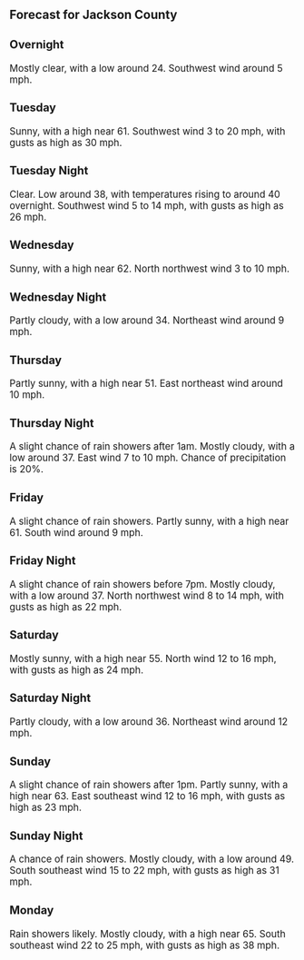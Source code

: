 <div>
   <h2>Forecast for Jackson County</h2>
   <p>
      <div style="font-size:120%">
         <h3>Overnight</h3>Mostly clear, with a low around 24. Southwest wind around 5 mph.<br></div>
   </p>
   <p>
      <div style="font-size:120%">
         <h3>Tuesday</h3>Sunny, with a high near 61. Southwest wind 3 to 20 mph, with gusts as high as 30 mph.<br></div>
   </p>
   <p>
      <div style="font-size:120%">
         <h3>Tuesday Night</h3>Clear. Low around 38, with temperatures rising to around 40 overnight. Southwest wind 5 to 14 mph, with gusts as high as 26
         mph.<br></div>
   </p>
   <p>
      <div style="font-size:120%">
         <h3>Wednesday</h3>Sunny, with a high near 62. North northwest wind 3 to 10 mph.<br></div>
   </p>
   <p>
      <div style="font-size:120%">
         <h3>Wednesday Night</h3>Partly cloudy, with a low around 34. Northeast wind around 9 mph.<br></div>
   </p>
   <p>
      <div style="font-size:120%">
         <h3>Thursday</h3>Partly sunny, with a high near 51. East northeast wind around 10 mph.<br></div>
   </p>
   <p>
      <div style="font-size:120%">
         <h3>Thursday Night</h3>A slight chance of rain showers after 1am. Mostly cloudy, with a low around 37. East wind 7 to 10 mph. Chance of precipitation
         is 20%.<br></div>
   </p>
   <p>
      <div style="font-size:120%">
         <h3>Friday</h3>A slight chance of rain showers. Partly sunny, with a high near 61. South wind around 9 mph.<br></div>
   </p>
   <p>
      <div style="font-size:120%">
         <h3>Friday Night</h3>A slight chance of rain showers before 7pm. Mostly cloudy, with a low around 37. North northwest wind 8 to 14 mph, with gusts
         as high as 22 mph.<br></div>
   </p>
   <p>
      <div style="font-size:120%">
         <h3>Saturday</h3>Mostly sunny, with a high near 55. North wind 12 to 16 mph, with gusts as high as 24 mph.<br></div>
   </p>
   <p>
      <div style="font-size:120%">
         <h3>Saturday Night</h3>Partly cloudy, with a low around 36. Northeast wind around 12 mph.<br></div>
   </p>
   <p>
      <div style="font-size:120%">
         <h3>Sunday</h3>A slight chance of rain showers after 1pm. Partly sunny, with a high near 63. East southeast wind 12 to 16 mph, with gusts
         as high as 23 mph.<br></div>
   </p>
   <p>
      <div style="font-size:120%">
         <h3>Sunday Night</h3>A chance of rain showers. Mostly cloudy, with a low around 49. South southeast wind 15 to 22 mph, with gusts as high as 31
         mph.<br></div>
   </p>
   <p>
      <div style="font-size:120%">
         <h3>Monday</h3>Rain showers likely. Mostly cloudy, with a high near 65. South southeast wind 22 to 25 mph, with gusts as high as 38 mph.<br></div>
   </p>
</div>